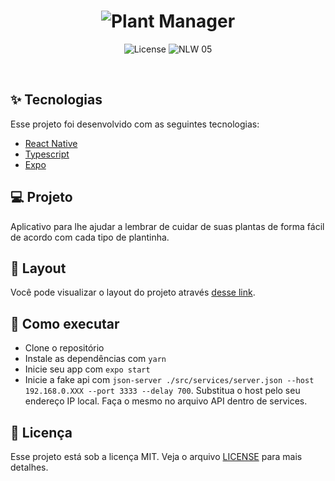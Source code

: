<h1 align="center">
  <img alt="Plant Manager" title="Plant Manager" src="https://www.google.com/url?sa=i&url=https%3A%2F%2Fgithubmemory.com%2Frepo%2Frocketseat-education%2Fnlw-05-react-native&psig=AOvVaw131y8OdLo881CiG_vmVYeN&ust=1633348369717000&source=images&cd=vfe&ved=0CAsQjRxqFwoTCPDczf2WrvMCFQAAAAAdAAAAABAD" />
</h1>

<p align="center">
  <img alt="License" src="https://img.shields.io/static/v1?label=license&message=MIT&color=32B768&labelColor=000000">

 <img src="https://img.shields.io/static/v1?label=NLW&message=05&color=32B768&labelColor=000000" alt="NLW 05" />
</p>

<br>

<!-- <p align="center">
  <img alt="Plant Manager" src=".github/plantmanager.png" width="100%">
</p> -->

## ✨ Tecnologias

Esse projeto foi desenvolvido com as seguintes tecnologias:

- [React Native](https://reactnative.dev/)
- [Typescript](https://www.typescriptlang.org/)
- [Expo](https://expo.io/)

## 💻 Projeto

Aplicativo para lhe ajudar a lembrar de cuidar de suas plantas de forma fácil de acordo com cada tipo de plantinha.

## 🔖 Layout

Você pode visualizar o layout do projeto através [desse link](https://www.figma.com/file/IhQRtrOZdu3TrvkPYREzOy/PlantManager/duplicate).

## 🚀 Como executar

- Clone o repositório
- Instale as dependências com `yarn`
- Inicie seu app com `expo start`
- Inicie a fake api com `json-server ./src/services/server.json --host 192.168.0.XXX --port 3333 --delay 700`. Substitua o host pelo seu endereço IP local. Faça o mesmo no arquivo API dentro de services.

## 📄 Licença

Esse projeto está sob a licença MIT. Veja o arquivo [LICENSE](LICENSE.md) para mais detalhes.
